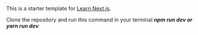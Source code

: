 This is a starter template for [Learn Next.js](https://nextjs.org/learn).

Clone the repository and run this command in your terminal 
***npm run dev or yarn run dev***
